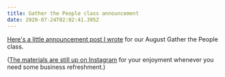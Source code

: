 ```yaml
---
title: Gather the People class announcement
date: 2020-07-24T02:02:41.395Z
---
```

[Here's a little announcement post I wrote](https://mailchi.mp/andyet/join-us-august) for our August Gather the People class. 

([The materials are still up on Instagram](https://instagram.com/gatherthepeople) for your enjoyment whenever you need some business refreshment.)
